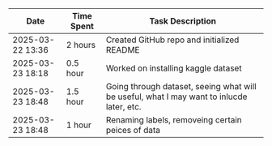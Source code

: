 | Date             | Time Spent | Task Description                                                                          |
|------------------|------------|-------------------------------------------------------------------------------------------|
| 2025-03-22 13:36 | 2 hours    | Created GitHub repo and initialized README                                                |
| 2025-03-23 18:18 | 0.5 hour   | Worked on installing kaggle dataset                                                       |
| 2025-03-23 18:48 | 1.5 hour   | Going through dataset, seeing what will be useful, what I may want to inlucde later, etc. |
| 2025-03-23 18:48 | 1 hour     | Renaming labels, removeing certain peices of data                                         |
